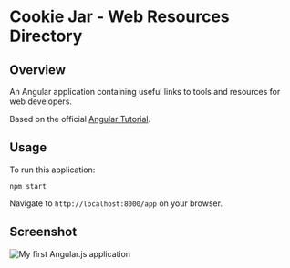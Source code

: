# Cookie Jar - Web Resources Directory

## Overview

An Angular application containing useful links to tools and resources for web developers.

Based on the official [Angular Tutorial][angular-tutorial].

[angular-tutorial]: https://github.com/angular/angular-phonecat

## Usage

To run this application:

```
npm start
```

Navigate to `http://localhost:8000/app` on your browser.

## Screenshot

![My first Angular.js application](http://imgur.com/c03ocxF.png)
